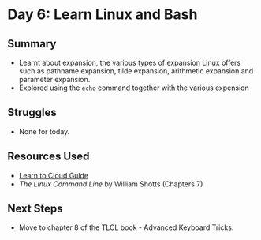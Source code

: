 # Day 6: Learn Linux and Bash

## Summary
- Learnt about expansion, the various types of expansion Linux offers such as pathname expansion, tilde expansion, arithmetic expansion and parameter expansion.  
- Explored using the `echo` command together with the various expension 

## Struggles
- None for today.

## Resources Used
- [Learn to Cloud Guide](https://learntocloud.guide/)
- *The Linux Command Line* by William Shotts (Chapters 7)

## Next Steps
- Move to chapter 8 of the TLCL book -  Advanced Keyboard Tricks. 

